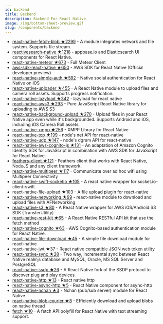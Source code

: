 ```yaml
---
id: backend
title: Backend
description: Backend For React Native
image: /img/bottom-sheet-preview.gif
slug: /components/backend
---
```


- [react-native-fetch-blob ★2299](https://github.com/wkh237/react-native-fetch-blob) - A module integrates network and file system. Supports file stream.
- [reactivesearch-native ★1218](https://github.com/appbaseio/reactivesearch/tree/dev/packages/native) - appbase.io and Elasticsearch UI components for React Native.
- [react-native-meteor ★673](https://github.com/inProgress-team/react-native-meteor) - Full Meteor Client
- [aws-sdk-react-native ★650](https://github.com/awslabs/aws-sdk-react-native) - AWS SDK for React Native (Official developer preview)
- [react-native-simple-auth ★592](https://github.com/adamjmcgrath/react-native-simple-auth) - Native social authentication for React Native on iOS
- [react-native-uploader ★455](https://github.com/aroth/react-native-uploader) - A React Native module to upload files and camera roll assets. Supports progress notification.
- [react-native-lazyload ★342](https://github.com/magicismight/react-native-lazyload) - lazyload for react native
- [react-native-aws3 ★293](https://github.com/benjreinhart/react-native-aws3) - Pure JavaScript React Native library for uploading to AWS S3
- [react-native-background-upload ★270](https://github.com/Vydia/react-native-background-upload) - Upload files in your React Native app even while it's backgrounded. Supports Android and iOS, including iOS Camera Roll assets.
- [react-native-xmpp ★256](https://github.com/aksonov/react-native-xmpp) - XMPP Library for React Native
- [react-native-tcp ★199](https://github.com/PeelTechnologies/react-native-tcp) - node's net API for react-native
- [react-native-udp ★147](https://github.com/tradle/react-native-udp) - node's dgram API for react-native
- [react-native-aws-cognito-js ★131](https://github.com/AirLabsTeam/react-native-aws-cognito-js) - An adaptation of Amazon Cognito Identity SDK for JavaScript in combination with AWS SDK for JavaScript for React Native.
- [feathers-client ★121](https://github.com/feathersjs/feathers-client) - Feathers client that works with React Native, NodeJS and any client framework.
- [react-native-multipeer ★117](https://github.com/lwansbrough/react-native-multipeer) - Communicate over ad hoc wifi using Multipeer Connectivity
- [react-native-swift-socketio ★105](https://github.com/kirkness/react-native-swift-socketio) - A react native wrapper for socket.io-client-swift
- [react-native-file-upload ★103](https://github.com/booxood/react-native-file-upload) - A file upload plugin for react-native
- [react-native-networking ★99](https://github.com/eduedix/react-native-networking) - react-native module to download and upload files with AFNetworking
- [react-native-s3 ★80](https://github.com/mybigday/react-native-s3) - A React Native wrapper for AWS iOS/Android S3 SDK (TransferUtility)
- [react-native-rest-kit ★65](https://github.com/peter4k/react-native-rest-kit) - A React Native RESTful API kit that use the fetch method
- [react-native-cognito ★63](https://github.com/morcmarc/react-native-cognito) - AWS Cognito-based authentication module for React Native.
- [react-native-file-download ★45](https://github.com/plrthink/react-native-file-download) - A simple file download module for react-native
- [react-native-jwt ★37](https://github.com/StanScates/react-native-jwt) - React native compatible JSON web token utility
- [react-native-sync ★28](https://github.com/pervasync/react-native-sync) - Two way, incremental sync between React Native realmjs database and MySQL, Oracle, MS SQL Server and PostgreSQL
- [react-native-ssdp ★26](https://github.com/netbeast/react-native-ssdp) - A React Native fork of the SSDP protocol to discover plug and play devices.
- [react-native-http ★13](https://github.com/iktw/react-native-jwt) - React native http
- [react-native-async-http ★5](https://github.com/szq4119/react-native-async-http) - React Native component for async-http
- [react-native-nchan ★3](https://github.com/indatawetrust/react-native-nchan) - Nchan (pub/sub server) module for React Native
- [react-native-blob-courier ★8](https://github.com/edeckers/react-native-blob-courier) - Efficiently download and upload blobs on native thread
- [fetch ★10](https://github.com/react-native-community/fetch) - A fetch API polyfill for React Native with text streaming support.
